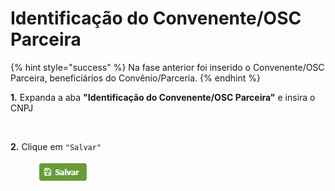 # Identificação do Convenente/OSC Parceira

{% hint style="success" %}
Na fase anterior foi inserido o Convenente/OSC Parceira, beneficiários do Convênio/Parceria.
{% endhint %}

**1.** Expanda a aba **"Identificação do Convenente/OSC Parceira"** e insira o CNPJ

<figure><img src="../../../.gitbook/assets/Sem título.png" alt=""><figcaption></figcaption></figure>

**2.** Clique em `"Salvar"`

<figure><img src="../../../.gitbook/assets/image (194).png" alt=""><figcaption></figcaption></figure>
